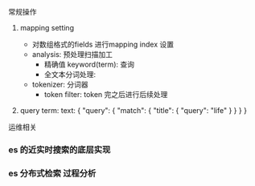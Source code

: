 
常规操作
1. mapping setting
    * 对数组格式的fields 进行mapping index 设置
    * analysis: 预处理扫描加工
        * 精确值  keyword(term): 查询
        * 全文本分词处理: 
    * tokenizer: 分词器
        * token filter: token 完之后进行后续处理
        
2. query
    term:
    text:
        {
            "query": {
                "match": {
                    "title": {
                        "query": "life"
                    }
                }
            }
        }


运维相关

### es 的近实时搜索的底层实现



### es 分布式检索 过程分析

